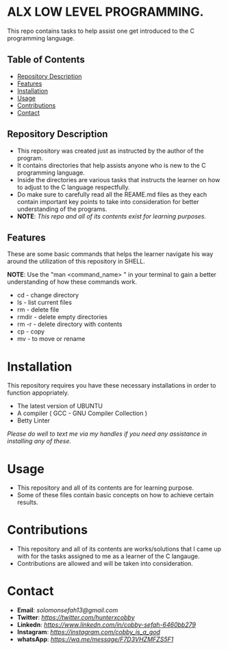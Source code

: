 # ALX LOW LEVEL PROGRAMMING.

This repo contains tasks to help assist one get introduced to the C programming language.

## Table of Contents 

- [Repository Description](#project-description)
- [Features](#features)
- [Installation](#installation)
- [Usage](#usage)
- [Contributions](#contributions)
- [Contact](#contact)

## Repository Description

+ This repository was created just as instructed by the author of the program. 
+ It contains directories that help assists anyone who is new to the C programming language.
+ Inside the directories are various tasks that instructs the learner on how to adjust to the C language respectfully.
+ Do make sure to carefully read all the REAME.md files as they each contain important key points to take into consideration for better understanding of the programs.
+ **NOTE**: *This repo and all of its contents exist for learning purposes.*

## Features

These are some basic commands that helps the learner navigate his way around the utilization of this repository in SHELL.

**NOTE**: Use the "man <command_name> " in your terminal to gain a better understanding of how these commands work.

- cd - change directory 
- ls - list current files
- rm - delete file
- rmdir - delete empty directories
- rm -r - delete directory with contents
- cp - copy
- mv - to move or rename

# Installation

This repository requires you have these necessary installations in order to function appopriately.

- The latest version of UBUNTU
- A compiler ( GCC - GNU Compiler Collection ) 
- Betty Linter 

_Please do well to text me via my handles if you need any assistance in installing any of these._

# Usage

+ This repository and all of its contents are for learning purpose.
+ Some of these files contain basic concepts on how to achieve certain results.

# Contributions

+ This repository and all of its contents are works/solutions that I came up with for the tasks assigned to me as a learner of the C langauge.
+ Contributions are allowed and will be taken into consideration.

# Contact

+ **Email**: _solomonsefah13@gmail.com_
+ **Twitter**: _https://twitter.com/hunterxcobby_
+ **Linkedn**: _https://www.linkedn.com/in/cobby-sefah-6460bb279_
+ **Instagram**: *https://instagram.com/cobby_is_a_god*
+ **whatsApp**: _https://wa.me/message/F7D3VHZMFZS5F1_

